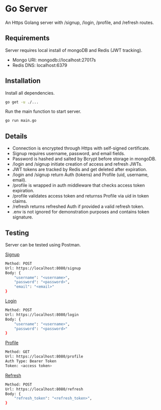 # Go Server

An Https Golang server with /signup, /login, /profile, and /refresh routes.

## Requirements

Server requires local install of mongoDB and Redis (JWT tracking).

* Mongo URI: mongodb://localhost:27017s
* Redis DNS: localhost:6379

## Installation

Install all dependencies.

```bash
go get -u ./...
```

Run the main function to start server.

```bash
go run main.go
```
## Details

* Connection is encrypted through Https with self-signed certificate.
* Signup requires username, password, and email fields.
* Password is hashed and salted by Bcrypt before storage in mongoDB.
* /login and /signup initiate creation of access and refresh JWTs.
* JWT tokens are tracked by Redis and get deleted after expiration. 
* /login and /signup return Auth (tokens) and Profile (uid, username, email).
* /profile is wrapped in auth middleware that checks access token expiration.
* /profile validates access token and returnss Profile via uid in token claims. 
* /refresh returns refreshed Auth if provided a valid refresh token.
* .env is not ignored for demonstration purposes and contains token signature.

## Testing

Server can be tested using Postman.

<ins>Signup</ins>
```bash
Method: POST
Url: https://localhost:8080/signup
Body: {
    "username": "<username>",
    "password": "<password>",
    "email": "<email>"
}
```
<ins>Login</ins>
```bash
Method: POST
Url: https://localhost:8080/login
Body: {
    "username": "<username>",
    "password": "<password>"
}
```

<ins>Profile</ins>
```bash
Method: GET
Url: https://localhost:8080/profile
Auth Type: Bearer Token
Token: <access token>
```

<ins>Refresh</ins>
```bash
Method: POST
Url: https://localhost:8080/refresh
Body: {
    "refresh_token": "<refresh_token>",
}
```
